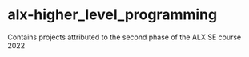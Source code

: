 # alx-higher_level_programming
Contains projects attributed to the second phase of the ALX SE course 2022
